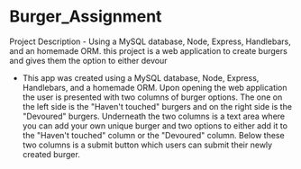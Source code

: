 # Burger_Assignment

Project Description - Using a MySQL database, Node, Express, Handlebars, and an homemade ORM. 
this project is a web application to create burgers and gives them the option to either devour 

* This app was created using a MySQL database, Node, Express, Handlebars, and a homemade ORM. 
Upon opening the web application the user is presented with two columns of burger options. 
The one on the left side is the "Haven't touched" burgers and on the right side is the "Devoured"
burgers. Underneath the two columns is a text area where you can add your own unique burger and
two options to either add it to the "Haven't touched" column or the "Devoured" column. Below these 
two columns is a submit button which users can submit their newly created burger.





